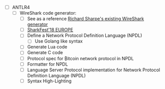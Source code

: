- [ ] ANTLR4
    - [ ] WireShark code generator:
        - [ ] See as a reference [Richard Sharpe's existing WireShark generator](https://gitlab.com/realrichardsharpe/wireshark-generator)
        - [ ] [SharkFest'18 EUROPE](https://github.com/mkohlhaas/SharkFest18-EU-WireShark-Dissector)
        - [ ] Define a Network Protocol Definition Language (NPDL)
            - [ ] Use Golang like syntax
        - [ ] Generate Lua code
        - [ ] Generate C code
        - [ ] Protocol spec for ₿itcoin network protocol in NPDL
        - [ ] Formatter for NPDL
        - [ ] Language Server Protocol implementation for Network Protocol Definition Language (NPDL)
        - [ ] Syntax High-Lighting
